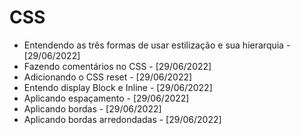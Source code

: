 # CSS
- Entendendo as três formas de usar estilização e sua hierarquia - [29/06/2022]
- Fazendo comentários no CSS - [29/06/2022]
- Adicionando o CSS reset - [29/06/2022]
- Entendo display Block e Inline - [29/06/2022]
- Aplicando espaçamento - [29/06/2022]
- Aplicando bordas - [29/06/2022]
- Aplicando bordas arredondadas - [29/06/2022]